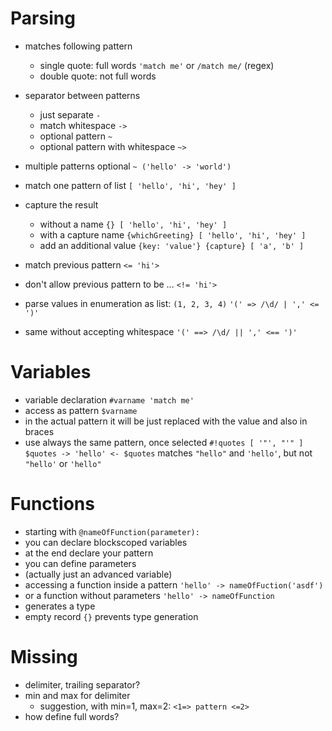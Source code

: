 

# Parsing
- matches following pattern
    - single quote: full words
    `'match me'` or
    `/match me/` (regex)
    - double quote: not full words

- separator between patterns
    - just separate
    `-`
    - match whitespace
    `->`
    - optional pattern
    `~`
    - optional pattern with whitespace
    `~>`
- multiple patterns optional
`~ ('hello' -> 'world')`
- match one pattern of list
`[ 'hello', 'hi', 'hey' ]`
- capture the result
    - without a name
    `{} [ 'hello', 'hi', 'hey' ]`
    - with a capture name
    `{whichGreeting} [ 'hello', 'hi', 'hey' ]`
    - add an additional value
    `{key: 'value'} {capture} [ 'a', 'b' ]`
- match previous pattern
`<= 'hi'>`
- don't allow previous pattern to be ...
`<!= 'hi'>`
- parse values in enumeration as list: `(1, 2, 3, 4)`
`'(' => /\d/ | ',' <= ')'`
- same without accepting whitespace
`'(' ==> /\d/ || ',' <== ')'`


# Variables
- variable declaration
`#varname 'match me'`
- access as pattern 
`$varname`
- in the actual pattern it will be just replaced with the value and also in braces
- use always the same pattern, once selected
`#!quotes [ '"', "'" ]
$quotes -> 'hello' <- $quotes`
matches
`"hello"` and `'hello'`, but not
`"hello'` or `'hello"`



# Functions
- starting with
`@nameOfFunction(parameter):`
- you can declare blockscoped variables
- at the end declare your pattern
- you can define parameters
- (actually just an advanced variable)
- accessing a function inside a pattern
`'hello' -> nameOfFuction('asdf')`
- or a function without parameters
`'hello' -> nameOfFunction`
- generates a type
- empty record `{}` prevents type generation 



# Missing
- delimiter, trailing separator?
- min and max for delimiter
    - suggestion, with min=1, max=2:
    `<1=> pattern <=2>`
- how define full words?